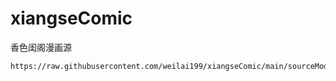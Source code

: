 # xiangseComic
香色闺阁漫画源

```
https://raw.githubusercontent.com/weilai199/xiangseComic/main/sourceModelList.xbs
```

